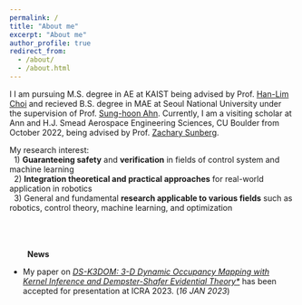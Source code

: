 ```yaml
---
permalink: /
title: "About me"
excerpt: "About me"
author_profile: true
redirect_from: 
  - /about/
  - /about.html
---
```

 
I I am pursuing M.S. degree in AE at KAIST being advised by Prof. [Han-Lim Choi](https://lics.kaist.ac.kr/) and  recieved B.S. degree in MAE at Seoul National University under the supervision of Prof. [Sung-hoon Ahn](https://fab.snu.ac.kr/team/professor.php). Currently, I am a visiting scholar at Ann and H.J. Smead Aerospace Engineering Sciences, CU Boulder from October 2022, being advised by Prof. [Zachary Sunberg](https://zachary.sunberg.net/).

My research interest:    
 &nbsp; 1) **Guaranteeing safety** and **verification** in fields of control system and machine learning    
 &nbsp; 2) **Integration theoretical and practical approaches** for real-world application in robotics    
 &nbsp; 3) General and fundamental **research applicable to various fields** such as robotics, control theory, machine learning, and optimization
 
 <br/> <br/> <br/>
  &nbsp; &nbsp; &nbsp; &nbsp; **News**
 
 * My paper on *[DS-K3DOM: 3-D Dynamic Occupancy Mapping with Kernel Inference and Dempster-Shafer Evidential Theory*](https://arxiv.org/abs/2209.07764)* has been accepted for presentation at ICRA 2023. (*16 JAN 2023*)
